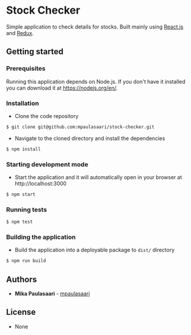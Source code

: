# Stock Checker

Simple application to check details for stocks. Built mainly using
[React.js](https://reactjs.org/) and [Redux](https://redux.js.org/).


## Getting started

### Prerequisites

Running this application depends on Node.js. If you don't have it installed you
can download it at https://nodejs.org/en/.

### Installation

- Clone the code repository

```bash
$ git clone git@github.com:mpaulasaari/stock-checker.git
```

- Navigate to the cloned directory and install the dependencies

```bash
$ npm install
```

### Starting development mode

- Start the application and it will automatically open in your browser at
http://localhost:3000

```bash
$ npm start
```

### Running tests


```bash
$ npm test
```

### Building the application

- Build the application into a deployable package to `dist/` directory

```bash
$ npm run build
```

## Authors

- **Mika Paulasaari** - [mpaulasaari](https://github.com/mpaulasaari/)


## License

- None
